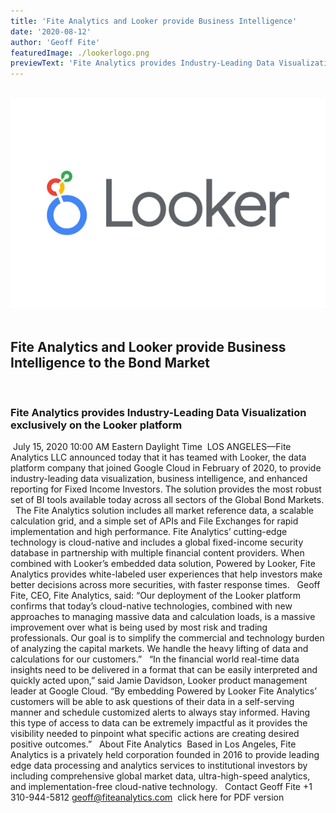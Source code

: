```yaml
---
title: 'Fite Analytics and Looker provide Business Intelligence'
date: '2020-08-12'
author: 'Geoff Fite'
featuredImage: ./lookerlogo.png
previewText: 'Fite Analytics provides Industry-Leading Data Visualization exclusively on the Looker platform'
---
```

​
![](lookerlogo.png)
​
## Fite Analytics and Looker provide Business Intelligence to the Bond Market
​
### Fite Analytics provides Industry-Leading Data Visualization exclusively on the Looker platform
​
July 15, 2020 10:00 AM Eastern Daylight Time
​
LOS ANGELES—Fite Analytics LLC announced today that it has teamed with Looker, the data platform company that joined Google Cloud in February of 2020, to provide industry-leading data visualization, business intelligence, and enhanced reporting for Fixed Income Investors. The solution provides the most robust set of BI tools available today across all sectors of the Global Bond Markets.
​
​
The Fite Analytics solution includes all market reference data, a scalable calculation grid, and a simple set of APIs and File Exchanges for rapid implementation and high performance. Fite Analytics’ cutting-edge technology is cloud-native and includes a global fixed-income security database in partnership with multiple financial content providers. When combined with Looker’s embedded data solution, Powered by Looker, Fite Analytics provides white-labeled user experiences that help investors make better decisions across more securities, with faster response times.
​
​
Geoff Fite, CEO, Fite Analytics, said: “Our deployment of the Looker platform confirms that today’s cloud-native technologies, combined with new approaches to managing massive data and calculation loads, is a massive improvement over what is being used by most risk and trading professionals. Our goal is to simplify the commercial and technology burden of analyzing the capital markets. We handle the heavy lifting of data and calculations for our customers.”
​
​
“In the financial world real-time data insights need to be delivered in a format that can be easily interpreted and quickly acted upon,” said Jamie Davidson, Looker product management leader at Google Cloud. “By embedding Powered by Looker Fite Analytics’ customers will be able to ask questions of their data in a self-serving manner and schedule customized alerts to always stay informed. Having this type of access to data can be extremely impactful as it provides the visibility needed to pinpoint what specific actions are creating desired positive outcomes.”
​
​
About Fite Analytics
​
Based in Los Angeles, Fite Analytics is a privately held corporation founded in 2016 to provide leading edge data processing and analytics services to institutional investors by including comprehensive global market data, ultra-high-speed analytics, and implementation-free cloud-native technology.
​
​
Contact
Geoff Fite
+1 310-944-5812
geoff@fiteanalytics.com
​
click here for PDF version